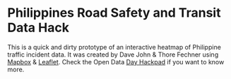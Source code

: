 # Philippines Road Safety and Transit Data Hack
This is a quick and dirty prototype of an interactive heatmap of Philippine traffic incident data. It was created by Dave John & Thore Fechner using [Mapbox](https://www.mapbox.com/) & [Leaflet](leafletjs.com).
Check the Open Data [Day Hackpad](http://opendatadaydc.hackpad.com/Weekend-Wrap-up-2014-TdM5J8AwyfN) if you want to know more.

